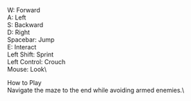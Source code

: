 W: Forward\
A: Left\
S: Backward\
D: Right\
Spacebar: Jump\
E: Interact\
Left Shift: Sprint\
Left Control: Crouch\
Mouse: Look\

How to Play\
Navigate the maze to the end while avoiding armed enemies.\
